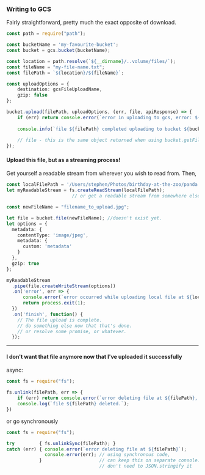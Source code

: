 ### Writing to GCS

Fairly straightforward, pretty much the exact opposite of download.
```typescript
const path = require("path");

const bucketName = 'my-favourite-bucket';
const bucket = gcs.bucket(bucketName);

const location = path.resolve(`${__dirname}/..volume/files/`);
const fileName = "my-file-name.txt";
const filePath = `${location}/${fileName}`;

const uploadOptions = {
    destination: gcsFileUploadName,
    gzip: false
};

bucket.upload(filePath, uploadOptions, (err, file, apiResponse) => {
    if (err) return console.error(`error in uploading to gcs, error: ${JSON.stringify(err)}`);
    
    console.info(`file ${filePath} completed uploading to bucket ${bucketName}`);
    
    // file - this is the same object returned when using bucket.getFiles, so again, you probably don't want to log it all.
});
```

#### Upload this file, but as a streaming process!

Get yourself a readable stream from wherever you wish to read from. Then,
```typescript
const localFilePath = '/Users/stephen/Photos/birthday-at-the-zoo/panda.jpg';
let myReadableStream = fs.createReadStream(localFilePath);
                        // or get a readable stream from somewhere else

const newFileName = "filename_to_upload.jpg";

let file = bucket.file(newFileName); //doesn't exist yet.
let options = {
  metadata: {
    contentType: 'image/jpeg',
    metadata: {
      custom: 'metadata'
    }
  },
  gzip: true
};

myReadableStream
  .pipe(file.createWriteStream(options))
  .on('error', err => {
      console.error(`error occurred while uploading local file at ${localFilepath} to gcs file ${newFileName}, error: ${JSON.stringify(err)}`);
      return process.exit(1);
  })
  .on('finish', function() {
    // The file upload is complete.
    // do something else now that that's done.
    // or resolve some promise, or whatever.
  });
```

<hr>

#### I don't want that file anymore now that I've uploaded it successfully

async:
```typescript
const fs = require("fs");

fs.unlink(filePath, err => {
    if (err) return console.error(`error deleting file at ${filePath}, error: ${JSON.stringify(err)}`);
    console.log(`file ${filePath} deleted.`);
})
```
or go synchronously
```typescript
const fs = require("fs");

try         { fs.unlinkSync(filePath); }
catch (err) { console.error(`error deleting file at ${filePath}`);
              console.error(err); // using synchronous code, 
            }                     // can keep this on separate console.error and will still come out in order
                                  // don't need to JSON.stringify it
```